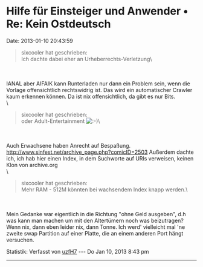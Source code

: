 Hilfe für Einsteiger und Anwender • Re: Kein Ostdeutsch
=======================================================

Date: 2013-01-10 20:43:59

> <div>
>
> sixcooler hat geschrieben:\
> Ich dachte dabei eher an Urheberrechts-Verletzung\
>
> </div>

\
\
IANAL aber AIFAIK kann Runterladen nur dann ein Problem sein, wenn die
Vorlage offensichtlich rechtswidrig ist. Das wird ein automatischer
Crawler kaum erkennen können. Da ist nix offensichtlich, da gibt es nur
Bits.\
\

> <div>
>
> sixcooler hat geschrieben:\
> oder Adult-Entertainment
> ![:-)](http://forum.yacy-websuche.de/images/smilies/icon_e_smile.gif "Smile")\
>
> </div>

\
\
Auch Erwachsene haben Anrecht auf Bespaßung.
<http://www.sinfest.net/archive_page.php?comicID=2503> Außerdem dachte
ich, ich hab hier einen Index, in dem Suchworte auf URls verweisen,
keinen Klon von archive.org\
\

> <div>
>
> sixcooler hat geschrieben:\
> Mehr RAM - 512M könnten bei wachsendem Index knapp werden.\
>
> </div>

\
\
Mein Gedanke war eigentlich in die Richtung \"ohne Geld ausgeben\", d.h
was kann man machen um mit den Altertümern noch was beizutragen? Wenn
nix, dann eben leider nix, dann Tonne. Ich werd\' vielleicht mal \'ne
zweite swap Partition auf einer Platte, die an einem anderen Port hängt
versuchen.

Statistik: Verfasst von
[uzfH7](http://forum.yacy-websuche.de/memberlist.php?mode=viewprofile&u=683)
--- Do Jan 10, 2013 8:43 pm

------------------------------------------------------------------------
